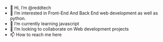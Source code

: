 - 👋 Hi, I’m @reddtech
- 👀 I’m interested in Front-End And Back End web development as well as python.
- 🌱 I’m currently learning javascript
- 💞️ I’m looking to collaborate on Web development projects
- 📫 How to reach me here

<!---
reddtech/reddtech is a ✨ special ✨ repository because its `README.md` (this file) appears on your GitHub profile.
You can click the Preview link to take a look at your changes.
--->
